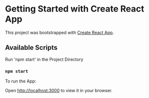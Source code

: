 # Getting Started with Create React App

This project was bootstrapped with [Create React App](https://github.com/facebook/create-react-app).

## Available Scripts

Run 'npm start' in the Project Directory

### `npm start`

To run the App:

Open [http://localhost:3000](http://localhost:3000) to view it in your browser.
